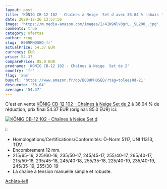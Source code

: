 ```yaml
---
layout: post
title: 'KÖNIG CB-12 102 - Chaînes à Neige  Set d avec 36.04 % rabais '
date: 2020-12-26 13:57:56
image: 'https://m.media-amazon.com/images/I/41N9Nlv8grL._SL200_.jpg'
comments: true
category: ofertas
author: ring
slug: 'B009PHQSEQ-fr'
actualPrice: 54.37 EUR
currency: EUR
price: 54.37
comparePrice: 85.0 EUR
prodname: 'KÖNIG CB-12 102 - Chaînes à Neige  Set de 2'
country: 'fr'
flag: '🇫🇷'
buyurl: 'https://www.amazon.fr/dp/B009PHQSEQ/?tag=tolees0d-21'
descuento: '36.04'
average: '54.37'
---
```


C'est en vente [KÖNIG CB-12 102 - Chaînes à Neige  Set de 2](https://www.amazon.fr/dp/B009PHQSEQ/?tag=tolees0d-21)  à  36.04 % de réduction, prix final  54.37 EUR (original: 85.0 EUR) ici:

[![KÖNIG CB-12 102 - Chaînes à Neige  Set d](https://m.media-amazon.com/images/I/41N9Nlv8grL._SL200_.jpg)](https://www.amazon.fr/dp/B009PHQSEQ/?tag=tolees0d-21)

ℹ️:

- Homologations/Certifications/Conformités: Ö-Norm 5117, UNI 11313, TÜV.
- Encombrement 12 mm.
- 215/65-16, 225/60-16, 235/50-17, 245/45-17, 255/40-17, 265/40-17, 215/50-18, 235/45-18, 245/40-18, 255/35-18, 225/40-19, 235/40-19, 245/35-19, 255/30-19
- La chaîne à tension manuelle simple et robuste.

[Achète-le!!](https://www.amazon.fr/dp/B009PHQSEQ/?tag=tolees0d-21)
